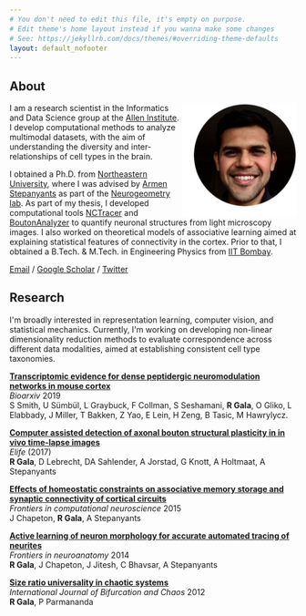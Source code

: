 ```yaml
---
# You don't need to edit this file, it's empty on purpose.
# Edit theme's home layout instead if you wanna make some changes
# See: https://jekyllrb.com/docs/themes/#overriding-theme-defaults
layout: default_nofooter
---
```


## About
<img align='right' height='200' width='200' src="./assets/Rohan.png"/>

I am a research scientist in the Informatics and Data Science group at the [Allen Institute](https://www.alleninstitute.org/). I develop computational methods to analyze multimodal datasets, with the aim of understanding the diversity and inter-relationships of cell types in the brain. 

I obtained a Ph.D. from [Northeastern University](http://www.northeastern.edu/), where I was advised by [Armen Stepanyants](https://scholar.google.com/citations?hl=en&user=l8csv_wAAAAJ&) as part of the [Neurogeometry lab](http://www.northeastern.edu/neurogeometry/). As part of my thesis, I developed computational tools [NCTracer](http://www.northeastern.edu/neurogeometry/resources/tools/) and [BoutonAnalyzer](https://github.com/neurogeometry/BoutonAnalyzer) to quantify neuronal structures from light microscopy images. I also worked on theoretical models of associative learning aimed at explaining statistical features of connectivity in the cortex. Prior to that, I obtained a B.Tech. & M.Tech. in Engineering Physics from [IIT Bombay](http://www.iitb.ac.in/). 

[Email](mailto:rhngl@protonmail.com) / [Google Scholar](https://scholar.google.com/citations?user=_TlezdMAAAAJ) / [Twitter](https://twitter.com/rhngla)

## Research 
I'm broadly interested in representation learning, computer vision, and statistical mechanics. Currently, I'm working on developing non-linear dimensionality reduction methods to evaluate correspondence across different data modalities, aimed at establishing consistent cell type taxonomies.

[**Transcriptomic evidence for dense peptidergic neuromodulation networks in mouse cortex**](https://www.biorxiv.org/content/early/2019/01/13/519694)<br>
_Bioarxiv_ 2019<br>
S Smith, U Sümbül, L Graybuck, F Collman, S Seshamani,
**R Gala**, O Gliko, L Elabbady, J Miller, T Bakken, Z Yao, E Lein,
H Zeng, B Tasic, M Hawrylycz.<br>

[**Computer assisted detection of axonal bouton structural plasticity in in vivo time-lapse images**](https://elifesciences.org/articles/29315)<br>
_Elife_ (2017)<br>
**R Gala**, D Lebrecht, DA Sahlender, A Jorstad, G Knott, A Holtmaat, A Stepanyants<br>

[**Effects of homeostatic constraints on associative memory storage and synaptic connectivity of cortical circuits**](https://www.frontiersin.org/articles/10.3389/fncom.2015.00074/full)<br>
_Frontiers in computational neuroscience_ 2015<br>
J Chapeton, **R Gala**, A Stepanyants<br>

[**Active learning of neuron morphology for accurate automated tracing of neurites**](https://www.frontiersin.org/articles/10.3389/fnana.2014.00037/full)<br>
_Frontiers in neuroanatomy_ 2014<br>
**R Gala**, J Chapeton, J Jitesh, C Bhavsar, A Stepanyants<br>

[**Size ratio universality in chaotic systems**](https://www.worldscientific.com/doi/abs/10.1142/S0218127412500058)<br>
_International Journal of Bifurcation and Chaos_ 2012<br>
**R Gala**, P Parmananda<br>